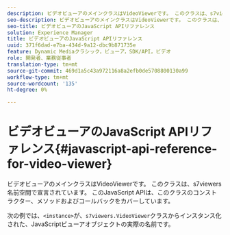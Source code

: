 ```yaml
---
description: ビデオビューアのメインクラスはVideoViewerです。 このクラスは、s7viewers名前空間で宣言されています。 このJavaScript APIは、このクラスのコンストラクター、メソッドおよびコールバックをカバーしています。
seo-description: ビデオビューアのメインクラスはVideoViewerです。 このクラスは、s7viewers名前空間で宣言されています。 このJavaScript APIは、このクラスのコンストラクター、メソッドおよびコールバックをカバーしています。
seo-title: ビデオビューアのJavaScript APIリファレンス
solution: Experience Manager
title: ビデオビューアのJavaScript APIリファレンス
uuid: 371f6dad-e7ba-434d-9a12-dbc9b871735e
feature: Dynamic Mediaクラシック，ビューア，SDK/API，ビデオ
role: 開発者、業務従事者
translation-type: tm+mt
source-git-commit: 469d1a5c43a972116a8a2efb0de5708800130a99
workflow-type: tm+mt
source-wordcount: '135'
ht-degree: 0%

---
```



# ビデオビューアのJavaScript APIリファレンス{#javascript-api-reference-for-video-viewer}

ビデオビューアのメインクラスはVideoViewerです。 このクラスは、s7viewers名前空間で宣言されています。 このJavaScript APIは、このクラスのコンストラクター、メソッドおよびコールバックをカバーしています。

次の例では、`<instance>`が、`s7viewers.VideoViewer`クラスからインスタンス化された、JavaScriptビューアオブジェクトの実際の名前です。
